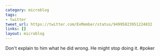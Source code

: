 ```yaml
---
category: microblog
tags:
- twitter
tweet_url: https://twitter.com/ExMember/status/94995823951224832
links: []
layout: microblog
---
```

Don't explain to him what he did wrong. He might stop doing it. #poker
